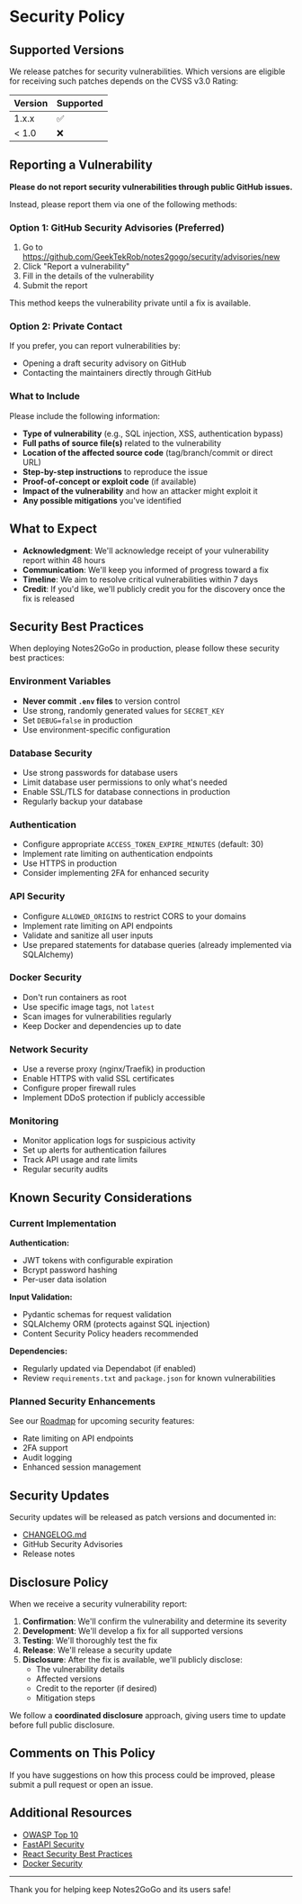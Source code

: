 # Security Policy

## Supported Versions

We release patches for security vulnerabilities. Which versions are eligible for receiving such patches depends on the CVSS v3.0 Rating:

| Version | Supported          |
| ------- | ------------------ |
| 1.x.x   | :white_check_mark: |
| < 1.0   | :x:                |

## Reporting a Vulnerability

**Please do not report security vulnerabilities through public GitHub issues.**

Instead, please report them via one of the following methods:

### Option 1: GitHub Security Advisories (Preferred)

1. Go to https://github.com/GeekTekRob/notes2gogo/security/advisories/new
2. Click "Report a vulnerability"
3. Fill in the details of the vulnerability
4. Submit the report

This method keeps the vulnerability private until a fix is available.

### Option 2: Private Contact

If you prefer, you can report vulnerabilities by:
- Opening a draft security advisory on GitHub
- Contacting the maintainers directly through GitHub

### What to Include

Please include the following information:

- **Type of vulnerability** (e.g., SQL injection, XSS, authentication bypass)
- **Full paths of source file(s)** related to the vulnerability
- **Location of the affected source code** (tag/branch/commit or direct URL)
- **Step-by-step instructions** to reproduce the issue
- **Proof-of-concept or exploit code** (if available)
- **Impact of the vulnerability** and how an attacker might exploit it
- **Any possible mitigations** you've identified

## What to Expect

- **Acknowledgment**: We'll acknowledge receipt of your vulnerability report within 48 hours
- **Communication**: We'll keep you informed of progress toward a fix
- **Timeline**: We aim to resolve critical vulnerabilities within 7 days
- **Credit**: If you'd like, we'll publicly credit you for the discovery once the fix is released

## Security Best Practices

When deploying Notes2GoGo in production, please follow these security best practices:

### Environment Variables
- **Never commit `.env` files** to version control
- Use strong, randomly generated values for `SECRET_KEY`
- Set `DEBUG=false` in production
- Use environment-specific configuration

### Database Security
- Use strong passwords for database users
- Limit database user permissions to only what's needed
- Enable SSL/TLS for database connections in production
- Regularly backup your database

### Authentication
- Configure appropriate `ACCESS_TOKEN_EXPIRE_MINUTES` (default: 30)
- Implement rate limiting on authentication endpoints
- Use HTTPS in production
- Consider implementing 2FA for enhanced security

### API Security
- Configure `ALLOWED_ORIGINS` to restrict CORS to your domains
- Implement rate limiting on API endpoints
- Validate and sanitize all user inputs
- Use prepared statements for database queries (already implemented via SQLAlchemy)

### Docker Security
- Don't run containers as root
- Use specific image tags, not `latest`
- Scan images for vulnerabilities regularly
- Keep Docker and dependencies up to date

### Network Security
- Use a reverse proxy (nginx/Traefik) in production
- Enable HTTPS with valid SSL certificates
- Configure proper firewall rules
- Implement DDoS protection if publicly accessible

### Monitoring
- Monitor application logs for suspicious activity
- Set up alerts for authentication failures
- Track API usage and rate limits
- Regular security audits

## Known Security Considerations

### Current Implementation

**Authentication:**
- JWT tokens with configurable expiration
- Bcrypt password hashing
- Per-user data isolation

**Input Validation:**
- Pydantic schemas for request validation
- SQLAlchemy ORM (protects against SQL injection)
- Content Security Policy headers recommended

**Dependencies:**
- Regularly updated via Dependabot (if enabled)
- Review `requirements.txt` and `package.json` for known vulnerabilities

### Planned Security Enhancements

See our [Roadmap](./README.md#-future-features-roadmap) for upcoming security features:
- Rate limiting on API endpoints
- 2FA support
- Audit logging
- Enhanced session management

## Security Updates

Security updates will be released as patch versions and documented in:
- [CHANGELOG.md](./CHANGELOG.md)
- GitHub Security Advisories
- Release notes

## Disclosure Policy

When we receive a security vulnerability report:

1. **Confirmation**: We'll confirm the vulnerability and determine its severity
2. **Development**: We'll develop a fix for all supported versions
3. **Testing**: We'll thoroughly test the fix
4. **Release**: We'll release a security update
5. **Disclosure**: After the fix is available, we'll publicly disclose:
   - The vulnerability details
   - Affected versions
   - Credit to the reporter (if desired)
   - Mitigation steps

We follow a **coordinated disclosure** approach, giving users time to update before full public disclosure.

## Comments on This Policy

If you have suggestions on how this process could be improved, please submit a pull request or open an issue.

## Additional Resources

- [OWASP Top 10](https://owasp.org/www-project-top-ten/)
- [FastAPI Security](https://fastapi.tiangolo.com/tutorial/security/)
- [React Security Best Practices](https://react.dev/learn/security)
- [Docker Security](https://docs.docker.com/engine/security/)

---

Thank you for helping keep Notes2GoGo and its users safe!

